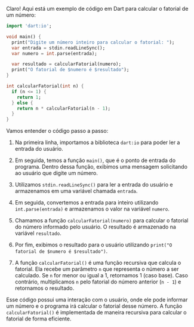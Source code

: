 Claro! Aqui está um exemplo de código em Dart para calcular o fatorial de um número:

```dart
import 'dart:io';

void main() {
  print("Digite um número inteiro para calcular o fatorial: ");
  var entrada = stdin.readLineSync();
  var numero = int.parse(entrada);

  var resultado = calcularFatorial(numero);
  print("O fatorial de $numero é $resultado");
}

int calcularFatorial(int n) {
  if (n <= 1) {
    return 1;
  } else {
    return n * calcularFatorial(n - 1);
  }
}
```

Vamos entender o código passo a passo:

1. Na primeira linha, importamos a biblioteca `dart:io` para poder ler a entrada do usuário.

2. Em seguida, temos a função `main()`, que é o ponto de entrada do programa. Dentro dessa função, exibimos uma mensagem solicitando ao usuário que digite um número.

3. Utilizamos `stdin.readLineSync()` para ler a entrada do usuário e armazenamos em uma variável chamada `entrada`.

4. Em seguida, convertemos a entrada para inteiro utilizando `int.parse(entrada)` e armazenamos o valor na variável `numero`.

5. Chamamos a função `calcularFatorial(numero)` para calcular o fatorial do número informado pelo usuário. O resultado é armazenado na variável `resultado`.

6. Por fim, exibimos o resultado para o usuário utilizando `print("O fatorial de $numero é $resultado")`.

7. A função `calcularFatorial()` é uma função recursiva que calcula o fatorial. Ela recebe um parâmetro `n` que representa o número a ser calculado. Se `n` for menor ou igual a 1, retornamos 1 (caso base). Caso contrário, multiplicamos `n` pelo fatorial do número anterior (`n - 1`) e retornamos o resultado.

Esse código possui uma interação com o usuário, onde ele pode informar um número e o programa irá calcular o fatorial desse número. A função `calcularFatorial()` é implementada de maneira recursiva para calcular o fatorial de forma eficiente.